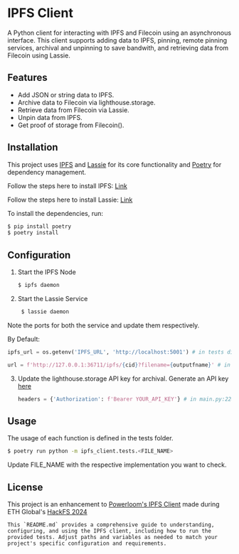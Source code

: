 # IPFS Client

A Python client for interacting with IPFS and Filecoin using an asynchronous interface. This client supports adding data to IPFS, pinning, remote pinning services, archival and unpinning to save bandwith, and retrieving data from Filecoin using Lassie.

## Features

- Add JSON or string data to IPFS.
- Archive data to Filecoin via lighthouse.storage.
- Retrieve data from Filecoin via Lassie.
- Unpin data from IPFS.
- Get proof of storage from Filecoin().

## Installation

This project uses [IPFS]() and [Lassie]() for its core functionality and [Poetry](https://python-poetry.org/) for dependency management.

Follow the steps here to install IPFS: [Link](https://docs.ipfs.tech/install/command-line/#install-official-binary-distributions)

Follow the steps here to install Lassie: [Link](https://docs.filecoin.io/basics/how-retrieval-works/basic-retrieval#install-lassie)

To install the dependencies, run:

```sh
$ pip install poetry
$ poetry install
```

## Configuration

1. Start the IPFS Node
   ```sh
   $ ipfs daemon
   ```
2. Start the Lassie Service
   ```sh
    $ lassie daemon
   ```

Note the ports for both the service and update them respectively.

By Default:

```python
ipfs_url = os.getenv('IPFS_URL', 'http://localhost:5001') # in tests directory
```

```python
url = f'http://127.0.0.1:36711/ipfs/{cid}?filename={outputfname}' # in main.py:248
```

3. Update the lighthouse.storage API key for archival. Generate an API key [here](https://files.lighthouse.storage/dashboard/apikey)
   ```python
   headers = {'Authorization': f'Bearer YOUR_API_KEY'} # in main.py:228
   ```

## Usage

The usage of each function is defined in the tests folder.

```sh
$ poetry run python -m ipfs_client.tests.<FILE_NAME>
```

Update FILE_NAME with the respective implementation you want to check.

## License

This project is an enhancement to [Powerloom's IPFS Client](https://github.com/PowerLoom/py-ipfs-client) made during ETH Global's [HackFS 2024](https://ethglobal.com/events/hackfs2024)

`` This `README.md` provides a comprehensive guide to understanding, configuring, and using the IPFS client, including how to run the provided tests. Adjust paths and variables as needed to match your project's specific configuration and requirements. ``
